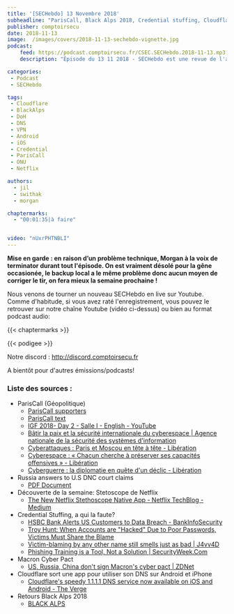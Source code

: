 ```yaml
---
title: '[SECHebdo] 13 Novembre 2018'
subheadline: "ParisCall, Black Alps 2018, Credential stuffing, Cloudflare & DoH Android/iOS, etc."
publisher: comptoirsecu
date: 2018-11-13
image:  /images/covers/2018-11-13-sechebdo-vignette.jpg
podcast:
    feed: https://podcast.comptoirsecu.fr/CSEC.SECHebdo.2018-11-13.mp3
    description: "Épisode du 13 11 2018 - SECHebdo est une revue de l'actualité cybersécurité réalisée en live sur Youtube, généralement le mardi soir."

categories:
 - Podcast
 - SECHebdo

tags:
 - Cloudflare
 - BlackAlps
 - DoH 
 - DNS 
 - VPN
 - Android
 - iOS
 - Credential
 - ParisCall
 - ONU
 - Netflix

authors:
  - jil
  - swithak
  - morgan

chaptermarks:
  - "00:01:35|à faire"


video: "nUxrPHTNBLI"
---
```


**Mise en garde : en raison d’un problème technique, Morgan à la voix de terminator durant tout l'épisode. On est vraiment désolé pour la gêne occasionée, le backup local a le même problème donc aucun moyen de corriger le tir, on fera mieux la semaine prochaine !**

Nous venons de tourner un nouveau SECHebdo en live sur Youtube. Comme d'habitude, si vous avez raté l'enregistrement, vous pouvez le retrouver sur notre chaîne Youtube (vidéo ci-dessus) ou bien au format podcast audio:

{{< chaptermarks >}}

{{< podigee >}}

Notre discord : <http://discord.comptoirsecu.fr>

A bientôt pour d'autres émissions/podcasts!

### Liste des sources :

*  ParisCall (Géopolitique)
	* [ParisCall supporters](https://www.diplomatie.gouv.fr/IMG/pdf/1_soutien_appel_paris_cle4c5edd.pdf)
	* [ParisCall text](https://www.diplomatie.gouv.fr/IMG/pdf/paris_call_text_-_en_cle06f918.pdf)
	* [IGF 2018- Day 2 - Salle I - English - YouTube](https://youtu.be/PxdSG6M8S4o)
	* [Bâtir la paix et la sécurité internationale du cyberespace | Agence nationale de la sécurité des systèmes d'information](https://www.ssi.gouv.fr/agence/missions/lanssi-a-linternational/batir-la-paix-et-la-securite-internationale-du-cyberespace/)
	* [Cyberattaques : Paris et Moscou en tête à tête - Libération](https://www.liberation.fr/planete/2018/11/11/cyberattaques-paris-et-moscou-en-tete-a-tete_1691473)
	* [Cyberespace : « Chacun cherche à préserver ses capacités offensives » - Libération](https://www.liberation.fr/planete/2018/11/11/cyberespace-chacun-cherche-a-preserver-ses-capacites-offensives_1691460)
	* [Cyberguerre : la diplomatie en quête d'un déclic - Libération](https://www.liberation.fr/planete/2018/11/11/cyberguerre-la-diplomatie-en-quete-d-un-declic_1691476)
*  Russia answers to U.S DNC court claims
	* [PDF Document](https://www.courtlistener.com/recap/gov.uscourts.nysd.492363/gov.uscourts.nysd.492363.186.0.pdf)
*  Découverte de la semaine: Stetoscope de Netflix 
	* [The New Netflix Stethoscope Native App - Netflix TechBlog - Medium](https://medium.com/netflix-techblog/the-new-netflix-stethoscope-native-app-f4e1d38aafcd)
*  Credential Stuffing, a qui la faute?
	* [HSBC Bank Alerts US Customers to Data Breach - BankInfoSecurity](https://www.bankinfosecurity.com/hsbc-bank-alerts-us-customers-to-data-breach-a-11685)
	* [Troy Hunt: When Accounts are "Hacked" Due to Poor Passwords, Victims Must Share the Blame](https://www.troyhunt.com/when-accounts-are-hacked-victims-must-share-the-blame/)
	* [Victim-blaming by any other name still smells just as bad | J4vv4D](https://www.j4vv4d.com/victim-blaming-by-any-other-name-still-smells-just-as-bad/)
	* [Phishing Training is a Tool, Not a Solution | SecurityWeek.Com](https://www.securityweek.com/phishing-training-tool-not-solution)
*  Macron Cyber Pact
	* [US, Russia, China don't sign Macron's cyber pact | ZDNet](https://www.zdnet.com/article/us-russia-china-dont-sign-macrons-cyber-pact/)
* Cloudflare sort une app pour utiliser son DNS sur Android et iPhone
	* [Cloudflare's speedy 1.1.1.1 DNS service now available on iOS and Android - The Verge](https://www.theverge.com/2018/11/12/18087014/cloudflare-dns-service-ios-android-app)
*  Retours Black Alps 2018
	* [BLACK ALPS](https://www.blackalps.ch/ba-18/program.php)
